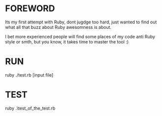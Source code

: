 FOREWORD
============================
Its my first attempt with Ruby, dont jugdge too hard, just wanted to find out what all that buzz about Ruby awesomness is about.

I bet more experienced people will find some places of my code anti Ruby style or smth, but you know, it takes time to master the tool :)

RUN
============================
ruby ./test.rb [input file]

TEST
============================
ruby .\test_of_the_test.rb